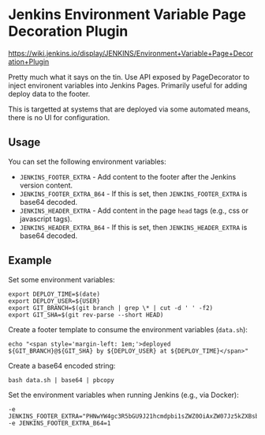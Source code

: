 # Jenkins Environment Variable Page Decoration Plugin

https://wiki.jenkins.io/display/JENKINS/Environment+Variable+Page+Decoration+Plugin

Pretty much what it says on the tin.  Use API exposed by PageDecorator to
inject environent variables into Jenkins Pages.  Primarily useful for adding
deploy data to the footer.

This is targetted at systems that are deployed via some automated means, there
is no UI for configuration.

## Usage

You can set the following environment variables:

* `JENKINS_FOOTER_EXTRA` - Add content to the footer after the Jenkins version content.
* `JENKINS_FOOTER_EXTRA_B64` - If this is set, then `JENKINS_FOOTER_EXTRA` is base64 decoded.
* `JENKINS_HEADER_EXTRA` - Add content in the page `head` tags (e.g., css or javascript tags).
* `JENKINS_HEADER_EXTRA_B64` - If this is set, then `JENKINS_HEADER_EXTRA` is base64 decoded.

## Example

Set some environment variables:

```
export DEPLOY_TIME=$(date)
export DEPLOY_USER=${USER}
export GIT_BRANCH=$(git branch | grep \* | cut -d ' ' -f2)
export GIT_SHA=$(git rev-parse --short HEAD)
```

Create a footer template to consume the environment variables (`data.sh`):

```
echo "<span style='margin-left: 1em;'>deployed ${GIT_BRANCH}@${GIT_SHA} by ${DEPLOY_USER} at ${DEPLOY_TIME}</span>"
```

Create a base64 encoded string:

```
bash data.sh | base64 | pbcopy
```

Set the environment variables when running Jenkins (e.g., via Docker):

```
-e JENKINS_FOOTER_EXTRA="PHNwYW4gc3R5bGU9J21hcmdpbi1sZWZ0OiAxZW07Jz5kZXBsb3llZCBldnBkLXRlc3RAYWJjMTIzIGJ5IHR2b24gYXQgVGh1IE1heSAgMiAyMjozNzo1OSBFRFQgMjAxOTwvc3Bhbj4K" -e JENKINS_FOOTER_EXTRA_B64=1
```
